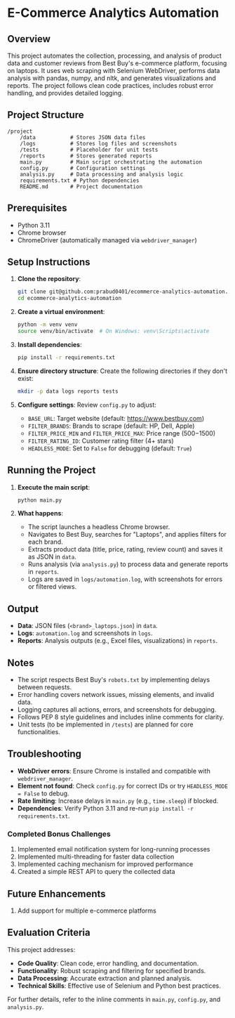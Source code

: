 # E-Commerce Analytics Automation

## Overview
This project automates the collection, processing, and analysis of product data and customer reviews from Best Buy's e-commerce platform, focusing on laptops. It uses web scraping with Selenium WebDriver, performs data analysis with pandas, numpy, and nltk, and generates visualizations and reports. The project follows clean code practices, includes robust error handling, and provides detailed logging.

## Project Structure
```
/project
    /data           # Stores JSON data files
    /logs           # Stores log files and screenshots
    /tests          # Placeholder for unit tests
    /reports        # Stores generated reports
    main.py         # Main script orchestrating the automation
    config.py       # Configuration settings
    analysis.py     # Data processing and analysis logic
    requirements.txt # Python dependencies
    README.md       # Project documentation
```

## Prerequisites
- Python 3.11
- Chrome browser
- ChromeDriver (automatically managed via `webdriver_manager`)

## Setup Instructions
1. **Clone the repository**:
   ```bash
   git clone git@github.com:prabud0401/ecommerce-analytics-automation.git
   cd ecommerce-analytics-automation
   ```

2. **Create a virtual environment**:
   ```bash
   python -m venv venv
   source venv/bin/activate  # On Windows: venv\Scripts\activate
   ```

3. **Install dependencies**:
   ```bash
   pip install -r requirements.txt
   ```

4. **Ensure directory structure**:
   Create the following directories if they don't exist:
   ```bash
   mkdir -p data logs reports tests
   ```

5. **Configure settings**:
   Review `config.py` to adjust:
   - `BASE_URL`: Target website (default: https://www.bestbuy.com)
   - `FILTER_BRANDS`: Brands to scrape (default: HP, Dell, Apple)
   - `FILTER_PRICE_MIN` and `FILTER_PRICE_MAX`: Price range ($500-$1500)
   - `FILTER_RATING_ID`: Customer rating filter (4+ stars)
   - `HEADLESS_MODE`: Set to `False` for debugging (default: `True`)

## Running the Project
1. **Execute the main script**:
   ```bash
   python main.py
   ```

2. **What happens**:
   - The script launches a headless Chrome browser.
   - Navigates to Best Buy, searches for "Laptops", and applies filters for each brand.
   - Extracts product data (title, price, rating, review count) and saves it as JSON in `data`.
   - Runs analysis (via `analysis.py`) to process data and generate reports in `reports`.
   - Logs are saved in `logs/automation.log`, with screenshots for errors or filtered views.

## Output
- **Data**: JSON files (`<brand>_laptops.json`) in `data`.
- **Logs**: `automation.log` and screenshots in `logs`.
- **Reports**: Analysis outputs (e.g., Excel files, visualizations) in `reports`.

## Notes
- The script respects Best Buy's `robots.txt` by implementing delays between requests.
- Error handling covers network issues, missing elements, and invalid data.
- Logging captures all actions, errors, and screenshots for debugging.
- Follows PEP 8 style guidelines and includes inline comments for clarity.
- Unit tests (to be implemented in `/tests`) are planned for core functionalities.

## Troubleshooting
- **WebDriver errors**: Ensure Chrome is installed and compatible with `webdriver_manager`.
- **Element not found**: Check `config.py` for correct IDs or try `HEADLESS_MODE = False` to debug.
- **Rate limiting**: Increase delays in `main.py` (e.g., `time.sleep`) if blocked.
- **Dependencies**: Verify Python 3.11 and re-run `pip install -r requirements.txt`.

### Completed Bonus Challenges
1. Implemented email notification system for long-running processes
2. Implemented multi-threading for faster data collection
3. Implemented caching mechanism for improved performance
4. Created a simple REST API to query the collected data

## Future Enhancements
1. Add support for multiple e-commerce platforms

## Evaluation Criteria
This project addresses:
- **Code Quality**: Clean code, error handling, and documentation.
- **Functionality**: Robust scraping and filtering for specified brands.
- **Data Processing**: Accurate extraction and planned analysis.
- **Technical Skills**: Effective use of Selenium and Python best practices.

For further details, refer to the inline comments in `main.py`, `config.py`, and `analysis.py`.